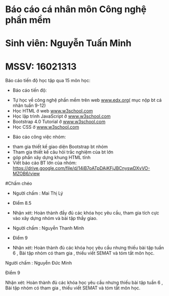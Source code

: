 # Báo cáo cá nhân môn Công nghệ phần mềm

# Sinh viên: Nguyễn Tuấn Minh
# MSSV: 16021313
Báo cáo tiến độ học tập qua 15 môn học:
-	Báo cáo tiến độ:
+ Tự học về công nghệ phần mềm trên web www.edx.org( mục nộp bt cá nhân tuần 9-12)
+ Học HTML ở web www.w3school.com
+ Học lập trình JavaScript ở www.w3school.com
+ Bootstrap 4.0 Tutorial ở www.w3school.com
+ Học CSS ở www.w3school.com

-	Báo cáo công việc nhóm:
+ tham gia thiết kế giao diện Bootstrap bt nhóm
+ Tham gia thiết kế câu hỏi trắc nghiệm của bt lớn
+ góp phần xây dựng khung HTML tĩnh 
+ Viết báo cáo BT lớn của nhóm: https://drive.google.com/file/d/14iB7oATpDAjKFjJBCnyswDXvVO-MZOB6/view
 

#Chấm chéo
- Người chấm : Mai Thị Lý 
- Điểm 8.5
- Nhận xét: Hoàn thành đầy đủ các khóa học yêu cầu, tham gia tích cực vào xây dựng nhóm và bài tập thầy giao.

- Người chấm : Nguyễn Thanh Minh
- Điểm 9
- Nhận xét: Hoàn thành đủ các khóa học yêu cầu nhưng thiếu bài tập tuần 6 , Bài tập nhóm có tham gia , thiếu viết SEMAT và tóm tắt môn học.



Người chấm : Nguyễn Đức Minh 

Điểm 9

Nhận xét: Hoàn thành đủ các khóa học yêu cầu nhưng thiếu bài tập tuần 6 , Bài tập nhóm có tham gia , thiếu viết SEMAT và tóm tắt môn học.

